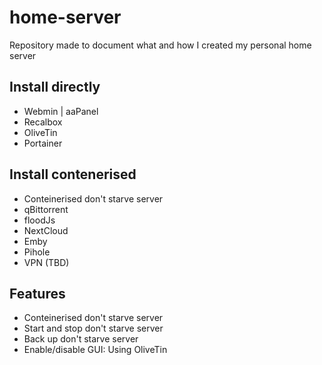# home-server
Repository made to document what and how I created my personal home server

## Install directly
* Webmin | aaPanel
* Recalbox
* OliveTin
* Portainer

## Install contenerised
* Conteinerised don't starve server
* qBittorrent
* floodJs
* NextCloud
* Emby
* Pihole
* VPN (TBD)


## Features
* Conteinerised don't starve server
* Start and stop don't starve server
* Back up don't starve server
* Enable/disable GUI: Using OliveTin
